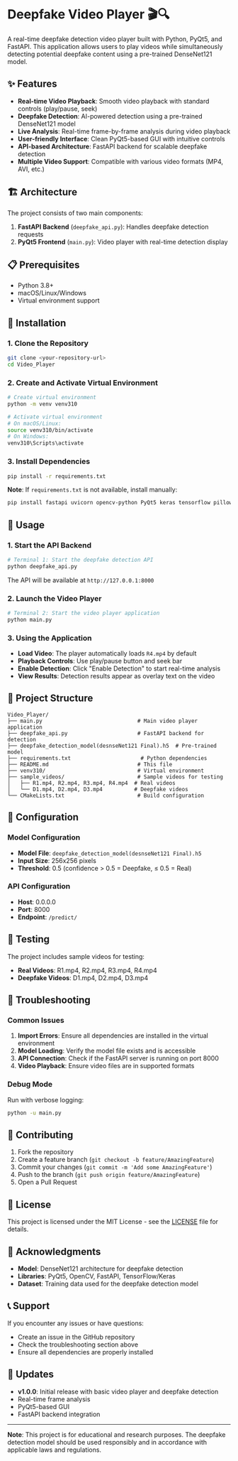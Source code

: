 # Deepfake Video Player 🎬🔍

A real-time deepfake detection video player built with Python, PyQt5, and FastAPI. This application allows users to play videos while simultaneously detecting potential deepfake content using a pre-trained DenseNet121 model.

## ✨ Features

- **Real-time Video Playback**: Smooth video playback with standard controls (play/pause, seek)
- **Deepfake Detection**: AI-powered detection using a pre-trained DenseNet121 model
- **Live Analysis**: Real-time frame-by-frame analysis during video playback
- **User-friendly Interface**: Clean PyQt5-based GUI with intuitive controls
- **API-based Architecture**: FastAPI backend for scalable deepfake detection
- **Multiple Video Support**: Compatible with various video formats (MP4, AVI, etc.)

## 🏗️ Architecture

The project consists of two main components:

1. **FastAPI Backend** (`deepfake_api.py`): Handles deepfake detection requests
2. **PyQt5 Frontend** (`main.py`): Video player with real-time detection display

## 📋 Prerequisites

- Python 3.8+
- macOS/Linux/Windows
- Virtual environment support

## 🚀 Installation

### 1. Clone the Repository
```bash
git clone <your-repository-url>
cd Video_Player
```

### 2. Create and Activate Virtual Environment
```bash
# Create virtual environment
python -m venv venv310

# Activate virtual environment
# On macOS/Linux:
source venv310/bin/activate
# On Windows:
venv310\Scripts\activate
```

### 3. Install Dependencies
```bash
pip install -r requirements.txt
```

**Note**: If `requirements.txt` is not available, install manually:
```bash
pip install fastapi uvicorn opencv-python PyQt5 keras tensorflow pillow requests numpy
```

## 🎯 Usage

### 1. Start the API Backend
```bash
# Terminal 1: Start the deepfake detection API
python deepfake_api.py
```
The API will be available at `http://127.0.0.1:8000`

### 2. Launch the Video Player
```bash
# Terminal 2: Start the video player application
python main.py
```

### 3. Using the Application
- **Load Video**: The player automatically loads `R4.mp4` by default
- **Playback Controls**: Use play/pause button and seek bar
- **Enable Detection**: Click "Enable Detection" to start real-time analysis
- **View Results**: Detection results appear as overlay text on the video

## 📁 Project Structure

```
Video_Player/
├── main.py                              # Main video player application
├── deepfake_api.py                      # FastAPI backend for detection
├── deepfake_detection_model(desnseNet121 Final).h5  # Pre-trained model
├── requirements.txt                      # Python dependencies
├── README.md                            # This file
├── venv310/                             # Virtual environment
├── sample_videos/                       # Sample videos for testing
│   ├── R1.mp4, R2.mp4, R3.mp4, R4.mp4  # Real videos
│   └── D1.mp4, D2.mp4, D3.mp4          # Deepfake videos
└── CMakeLists.txt                       # Build configuration
```

## 🔧 Configuration

### Model Configuration
- **Model File**: `deepfake_detection_model(desnseNet121 Final).h5`
- **Input Size**: 256x256 pixels
- **Threshold**: 0.5 (confidence > 0.5 = Deepfake, ≤ 0.5 = Real)

### API Configuration
- **Host**: 0.0.0.0
- **Port**: 8000
- **Endpoint**: `/predict/`

## 🧪 Testing

The project includes sample videos for testing:
- **Real Videos**: R1.mp4, R2.mp4, R3.mp4, R4.mp4
- **Deepfake Videos**: D1.mp4, D2.mp4, D3.mp4

## 🐛 Troubleshooting

### Common Issues

1. **Import Errors**: Ensure all dependencies are installed in the virtual environment
2. **Model Loading**: Verify the model file exists and is accessible
3. **API Connection**: Check if the FastAPI server is running on port 8000
4. **Video Playback**: Ensure video files are in supported formats

### Debug Mode
Run with verbose logging:
```bash
python -u main.py
```

## 🤝 Contributing

1. Fork the repository
2. Create a feature branch (`git checkout -b feature/AmazingFeature`)
3. Commit your changes (`git commit -m 'Add some AmazingFeature'`)
4. Push to the branch (`git push origin feature/AmazingFeature`)
5. Open a Pull Request

## 📝 License

This project is licensed under the MIT License - see the [LICENSE](LICENSE) file for details.

## 🙏 Acknowledgments

- **Model**: DenseNet121 architecture for deepfake detection
- **Libraries**: PyQt5, OpenCV, FastAPI, TensorFlow/Keras
- **Dataset**: Training data used for the deepfake detection model

## 📞 Support

If you encounter any issues or have questions:
- Create an issue in the GitHub repository
- Check the troubleshooting section above
- Ensure all dependencies are properly installed

## 🔄 Updates

- **v1.0.0**: Initial release with basic video player and deepfake detection
- Real-time frame analysis
- PyQt5-based GUI
- FastAPI backend integration

---

**Note**: This project is for educational and research purposes. The deepfake detection model should be used responsibly and in accordance with applicable laws and regulations.

